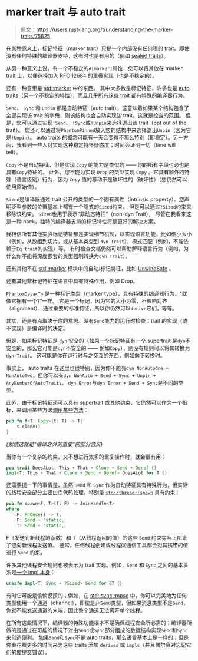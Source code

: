 # marker trait 与 auto trait

> 原文：https://users.rust-lang.org/t/understanding-the-marker-traits/75625

在某种意义上，标记特征（marker trait）只是一个内部没有任何项的 trait。即使没有任何特殊的编译器支持，这有时也是有用的（例如 [sealed traits](https://rust-lang.github.io/api-guidelines/future-proofing.html)）。

从另一种意义上说，有一个不稳定的`#[marker]`属性，您可以将其放在 marker trait 上，以便选择加入 RFC 12684 的重叠实现（也是不稳定的）。

还有一种意思是 [std::marker](https://doc.rust-lang.org/src/core/marker/index.html) 中的东西。
其中大多数是标记特征，许多也是 [auto traits](https://github.com/rust-lang/rust/issues/13231)（另一个不稳定的特性），而且几乎所有这些 trait 都有特殊的编译器行为。

`Send`、 `Sync` 和 `Unpin` 都是自动特征（auto trait），这意味着如果某个结构包含了全部实现该 trait 的字段，则该结构也会自动实现该 trait。这就是检查的范围。
但是，您可以通过实现`!Send`、 `!Sync`或`!Unpin`来选择退出该 trait（opt out of the trait）。
您还可以通过将`PhantomPinned`放入您的结构中来选择退出`Unpin`（因为它是`!Unpin`）。
auto traits 的概念可能有一天会变得不那么特别（即稳定）。另一方面，我看到一些人对实现这种稳定持怀疑态度；时间会证明一切（time will tell）。

`Copy` 不是自动特征，但是实现 `Copy` 的能力是类似的 —— 你的所有字段也必也是具有`Copy`特征的。
此外，您不能为实现 `Drop` 的类型实现 `Copy` 。它具有额外的特殊（语言级别）行为，因为 `Copy` 值的移动不是破坏性的（破坏性）（您仍然可以使用原始值）。

`Sized`是编译器通过 trait 公开的类型的一个固有属性（intrinsic property）。您声明泛型参数的位置基本上都有一个隐式的`Sized`约束。
但是可以通过`?Sized`约束来移除该约束。 `Sized`也用于表示“非动态特征”（non-dyn Trait），
尽管在我看来这是一种 hack，独特的编译器支持的标记特性将是更好的解决方案。

我相信所有其他实验标记特征都是实现细节机制，以实现语言功能，比如缩小大小（例如，从数组到切片，或从基本类型到 `dyn Trait`），模式匹配（例如，不能依赖于`Eq trait`的实现）等。
有时检查文档仍然可以帮助解释语言行为（例如，为什么你不能将深度嵌套的类型强制转换为`dyn Trait`）。

还有其他不在 [std::marker](https://doc.rust-lang.org/std/marker/index.html) 模块中的自动/标记特征，比如 [UnwindSafe](https://doc.rust-lang.org/stable/std/panic/trait.UnwindSafe.html) 。

还有其他非标记特征在语言中具有特殊作用，例如 Drop。

[`PhantomData<T>`](https://doc.rust-lang.org/std/marker/struct.PhantomData.html) 是一种标记类型（marker type），具有特殊的编译器行为，“就像它拥有一个`T`”一样。
它是一个标记，因为它的大小为零，不影响对齐（alignment），通过重要的标准特征，所以你仍然可以`derive`它们，等等。

其实，还是有点取决于你的意思。没有`Send`能力的运行时检查；trait 的实现（或不实现）是编译时的决定。

但是，如果标记特征是 `dyn` 安全的（如果一个标记特征有一个 supertrait 是`dyn`不安全的，那么它可能是`dyn`不安全的 —— 例如`Copy`），则没有规则可以将其转换为`dyn Trait`。
这可能是你在运行时与之交互的东西，例如向下转换时。


事实上， auto traits 在这里也很特别，因为你不能有`dyn NonAutoOne + NonAutoTwo`，但你可以有`dyn NonAuto + Send + Sync + Unpin + AnyNumberOfAutoTraits`。
`dyn Error`与`dyn Error + Send + Sync`是不同的类型。

此外，由于标记特征还可以具有 supertrait 或其他约束，它仍然可以作为一个指标，来调用某些方法[调用某些方法](https://play.rust-lang.org/?version=stable&mode=debug&edition=2021&gist=e5020a79a405f32792bec51031efa586)：

```rust
pub fn f<T: Copy>(t: T) -> T{
    t.clone()
}
```
*(我猜这就是“编译之外的重要”的部分含义)*

当你有一个复杂的约束，又不想进行太多的重复操作时，就会很有用：

```rust
pub trait DoesALot: This + That + Clone + Send + Deref {}
impl<T: This + That + Clone + Send + Deref> DoesALot for T {}
```

还需要提一下的事情是，虽然 `Send` 和 `Sync` 作为自动特征具有特殊行为，但实际的线程安全部分主要由库代码处理。特别是 [`std::thread::spawn`](https://doc.rust-lang.org/std/thread/fn.spawn.html) 具有约束：

```rust
pub fn spawn<F, T>(f: F) -> JoinHandle<T>
where
    F: FnOnce() -> T,
    F: Send + 'static,
    T: Send + 'static,
```


F（发送到新线程的函数）和 T（从线程返回的值）的这些 `Send` 约束实际上阻止了您向新线程发送值。
通常，任何线程创建或线程间通信工具都会对其携带的值进行 `Send` 约束。


许多其他线程安全规则也被表示为 trait 实现。例如，`Send` 和 `Sync` 之间的基本关系是[一个 impl 本身](https://doc.rust-lang.org/src/core/marker.rs.html#51)：

```rust
unsafe impl<T: Sync + ?Sized> Send for &T {}
```

有时它可能是偷偷摸摸的；例如，在 [std::sync::mpsc](https://doc.rust-lang.org/std/sync/mpsc/index.html) 中，你可以完美地为任何类型使用一个通道（channel），即使是非`Send`类型，但如果消息类型不是`Send`，你就不能发送通道的末端，因此整个通道无法离开单个线程。

在所有这些情况下，编译器的特殊功能根本不是确保线程安全所必需的；编译器所做的是通过在可能的情况下对由`Send`或`Sync`部分组成的数据结构实现`Send`和`Sync`来创造便利。
如果`Send`和`Sync`不是 auto traits，那么语言基本上是一样的；但是你会花费更多的时间来为这些 traits 添加 `derives` 或 `impls`（并且偶尔会对忘记它们的库提交错误）。
